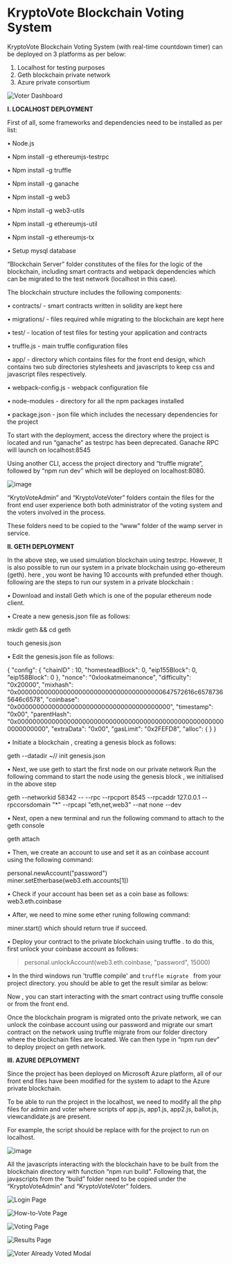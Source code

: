 # KryptoVote Blockchain Voting System


KryptoVote Blockchain Voting System (with real-time countdown timer) can be deployed on 3 platforms as per below:
1) Localhost for testing purposes
2) Geth blockchain private network
3) Azure private consortium
 
 ![Voter Dashboard](https://github.com/vayun07/KryptoVote/assets/32245486/09ae2c1c-259e-4d09-9d34-ac4e81624d37)


**I. LOCALHOST DEPLOYMENT**


First of all, some frameworks and dependencies need to be installed as per list:

•	Node.js

•	Npm install -g ethereumjs-testrpc

•	Npm install -g truffle

•	Npm install -g ganache

•	Npm install -g web3

•	Npm install -g web3-utils

•	Npm install -g ethereumjs-util 

•	Npm install -g ethereumjs-tx

•	Setup mysql database

“Blockchain Server” folder constitutes of the files for the logic of the blockchain, including smart contracts and webpack dependencies which can be migrated to the test network (localhost in this case).

The blockchain structure includes the following components:

•	contracts/ - smart contracts written in solidity are kept here

•	migrations/ - files required while migrating to the blockchain are kept here

•	test/ - location of test files for testing your application and contracts

•	truffle.js - main truffle configuration files

•	app/ - directory which contains files for the front end design, which contains two sub directories stylesheets and javascripts to keep css and javascript files respectively.

•	webpack-config.js - webpack configuration file

•	node-modules -  directory for all the npm packages installed

•	package.json - json file which includes the necessary dependencies for the project


To start with the deployment, access the directory where the project is located and run “ganache” as testrpc has been deprecated. Ganache RPC will launch on localhost:8545

Using another CLI, access the project directory and “truffle migrate”, followed by “npm run dev” which will be deployed on localhost:8080.
 
![image](https://github.com/vayun07/KryptoVote/assets/32245486/6162bc37-28d6-41ff-b8de-c735a4f73dec)


“KrytoVoteAdmin” and “KryptoVoteVoter” folders contain the files for the front end user experience both both administrator of the voting system and the voters involved in the process.

These folders need to be copied to the “www” folder of the wamp server in service.

**II. GETH DEPLOYMENT**

In the above step, we used simulation blockchain using testrpc. However, It is also possible to run our system in a private blockchain using go-ethereum (geth). here , you wont be having 10 accounts with prefunded ether though. following are the steps to run our system in a private blockchain :

•	Download and install Geth which is one of the popular ethereum node client.

•	Create a new genesis.json file as follows: 

mkdir geth && cd geth

touch genesis.json

•	Edit the genesis.json file as follows: 

{
"config": {
"chainID" : 10,
"homesteadBlock": 0,
"eip155Block": 0,
"eip158Block": 0
},
"nonce": "0xlookatmeimanonce",
"difficulty": "0x20000",
"mixhash": "0x00000000000000000000000000000000000000647572616c65787365646c6578",
"coinbase": "0x0000000000000000000000000000000000000000",
"timestamp": "0x00",
"parentHash": "0x0000000000000000000000000000000000000000000000000000000000000000",
"extraData": "0x00",
"gasLimit": "0x2FEFD8",
"alloc": {
}
}


•	Initiate a blockchain , creating  a genesis block as follows: 

geth --datadir ~// init genesis.json 

 
•	Next, we use geth to start the first node on our private network  Run the following command to start the node using the genesis block , we initialised in the above step

geth  --networkid 58342  -- --rpc --rpcport 8545 --rpcaddr 127.0.0.1 --rpccorsdomain "*" --rpcapi "eth,net,web3"  --nat none --dev

•	Next, open a new terminal and run the following command to attach to the geth console 

geth attach 

•	Then, we create an account to use and set it as an coinbase account using the following command: 

personal.newAccount("password")
miner.setEtherbase(web3.eth.accounts[1])

•	Check if your account has been set as a coin base as follows: 
web3.eth.coinbase

•	After, we need to mine some ether runing following command: 

miner.start() which should return true if succeed.

•	Deploy your contract to the private blockchain using truffle . to do this, first unlock your coinbase account as follows: 

> personal.unlockAccount(web3.eth.coinbase, "password", 15000)


•	In the third windows run 'truffle compile' and `truffle migrate ` from your project directory. you should be able to get the result similar as below: 

Now , you can start interacting with the smart contract using truffle console or from the front end.

Once the blockchain program is migrated onto the private network, we can unlock the coinbase account using our password and migrate our smart contract on the network using truffle migrate from our folder directory where the blockchain files are located.
We can then type in “npm run dev” to deploy project on geth network.


**III. AZURE DEPLOYMENT**

Since the project has been deployed on Microsoft Azure platform, all of our front end files have been modified for the system to adapt to the Azure private blockchain.

To be able to run the project in the localhost, we need to modify all the php files for admin and voter where scripts of app.js, app1.js, app2.js, ballot.js, viewcandidate.js are present.



For example, the script <script src="./app2.js"></script> should be replace with <script src="http://localhost:8080/app2.js"></script> for the project to run on localhost.

![image](https://github.com/vayun07/KryptoVote/assets/32245486/cd340f9d-737b-4764-9023-50f4507c2fc6)

 
All the javascripts interacting with the blockchain have to be built from the blockchain directory with function “npm run build”.
Following that, the javascripts from the “build” folder need to be copied under the “KryptoVoteAdmin” and “KryptoVoteVoter” folders. 
 

![Login Page](https://github.com/vayun07/KryptoVote/assets/32245486/8854f0bb-0642-4ad2-ad55-1fd66056dc88)

![How-to-Vote Page](https://github.com/vayun07/KryptoVote/assets/32245486/f16f2b99-ddb7-4c04-8ac4-96628a872815)

![Voting Page](https://github.com/vayun07/KryptoVote/assets/32245486/ecfa054d-1938-4811-a0d9-cc5854c37590)

![Results Page](https://github.com/vayun07/KryptoVote/assets/32245486/aa5fe7c2-b183-4f86-a7ad-69cb35a8efbc)

![Voter Already Voted Modal](https://github.com/vayun07/KryptoVote/assets/32245486/cdb512b7-a79d-4b2c-a5ae-60c3dbf57f6d)

